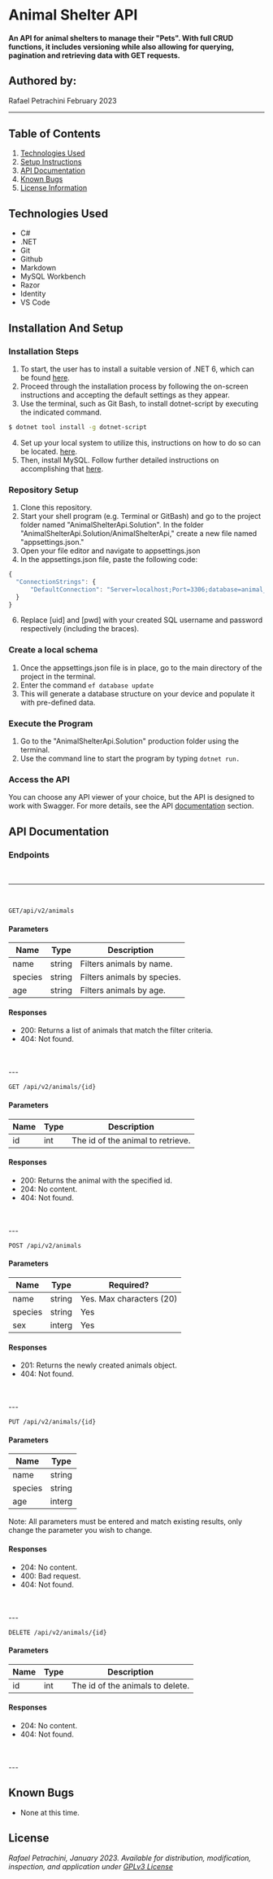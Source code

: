 # Animal Shelter API

#### An API for animal shelters to manage their "Pets". With full CRUD functions, it includes versioning while also allowing for querying, pagination and retrieving data with GET requests.

## Authored by:
Rafael Petrachini February 2023

***

## Table of Contents
1. [Technologies Used](#technologies-used)
2. [Setup Instructions](#installation-and-setup)
3. [API Documentation](#api-documentation)
4. [Known Bugs](#known-bugs)
5. [License Information](#license)

## Technologies Used

- C#
- .NET
- Git
- Github
- Markdown
- MySQL Workbench
- Razor
- Identity
- VS Code

## Installation And Setup

### Installation Steps
1. To start, the user has to install a suitable version of .NET 6, which can be found  [here](https://dotnet.microsoft.com/en-us/download/dotnet/6.0).
2. Proceed through the installation process by following the on-screen instructions and accepting the default settings as they appear.
3. Use the terminal, such as Git Bash, to install dotnet-script by executing the indicated command.
```bash
$ dotnet tool install -g dotnet-script
```
4. Set up your local system to utilize this, instructions on how to do so can be located. [here](https://www.learnhowtoprogram.com/c-and-net/getting-started-with-c/installing-dotnet-script).
5. Then, install MySQL. Follow further detailed instructions on accomplishing that [here](https://www.learnhowtoprogram.com/c-and-net/getting-started-with-c/installing-and-configuring-mysql).

### Repository Setup
1. Clone this repository.
2. Start your shell program (e.g. Terminal or GitBash) and go to the project folder named "AnimalShelterApi.Solution".
In the folder "AnimalShelterApi.Solution/AnimalShelterApi," create a new file named "appsettings.json."
4. Open your file editor and navigate to appsettings.json
5. In the appsettings.json file, paste the following code:
```javascript
{
  "ConnectionStrings": {
      "DefaultConnection": "Server=localhost;Port=3306;database=animal_shelter_api;uid=[uid];pwd=[pwd];"
  }
}
```
6. Replace [uid] and [pwd] with your created SQL username and password respectively (including the braces).

### Create a local schema
1. Once the appsettings.json file is in place, go to the main directory of the project in the terminal.
2. Enter the command ```ef database update```
3. This will generate a database structure on your device and populate it with pre-defined data.

### Execute the Program
1. Go to the "AnimalShelterApi.Solution" production folder using the terminal.
2. Use the command line to start the program by typing `dotnet run.`

### Access the API
You can choose any API viewer of your choice, but the API is designed to work with Swagger. For more details, see the API [documentation](#api-documentation) section.



## API Documentation

### Endpoints
<br>

---
<br>

```GET/api/v2/animals```

#### Parameters

| Name | Type | Description |
| ---- | ---- | ----------- |
| name | string | Filters animals by name. |
| species | string | Filters animals by species. |
| age | string | Filters animals by age. |

#### Responses

- 200: Returns a list of animals that match the filter criteria.
- 404: Not found.
<br>
<br>
---     
<br>

```GET /api/v2/animals/{id}```

#### Parameters

| Name | Type | Description |
| ---- | ---- | ----------- |
| id | int | The id of the animal to retrieve. |

#### Responses

- 200: Returns the animal with the specified id.
- 204: No content.
- 404: Not found.
<br>
<br>
---
<br>

```POST /api/v2/animals```

#### Parameters


| Name | Type | Required? |
| ---- | ---- | ----------- |
| name | string | Yes. Max characters (20) |
| species | string | Yes |
| sex | interg | Yes |


#### Responses

- 201: Returns the newly created animals object.
- 404: Not found.
<br>
<br>
---
<br>

```PUT /api/v2/animals/{id}```

#### Parameters

| Name | Type |
| ---- | ---- |
| name | string |
| species | string |
| age | interg |

Note: All parameters must be entered and match existing results, only change the parameter you wish to change.

#### Responses

- 204: No content.
- 400: Bad request.
- 404: Not found.
<br>
<br>
---
<br>

```DELETE /api/v2/animals/{id}```
#### Parameters

| Name | Type | Description |
| ---- | ---- | ----------- |
| id | int | The id of the animals to delete. |

#### Responses

- 204: No content.
- 404: Not found.
<br>
<br>
---
<br>

## Known Bugs
- None at this time.


## License
*Rafael Petrachini, January 2023. Available for distribution, modification, inspection, and application under [GPLv3 License](https://www.gnu.org/licenses/gpl-3.0.en.html)*